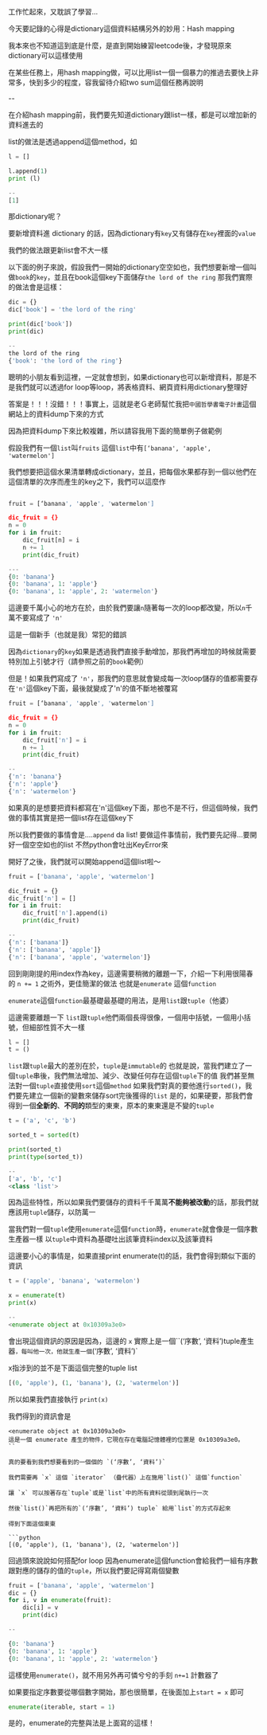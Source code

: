 工作忙起來，又耽誤了學習...

今天要記錄的心得是dictionary這個資料結構另外的妙用：Hash mapping

我本來也不知道這到底是什麼，是直到開始練習leetcode後，才發現原來dictionary可以這樣使用

在某些任務上，用hash mapping做，可以比用list一個一個暴力的推過去要快上非常多，快到多少的程度，容我留待介紹two sum這個任務再說明

--

在介紹hash mapping前，我們要先知道dictionary跟list一樣，都是可以增加新的資料進去的

list的做法是透過append這個method，如

```python
l = []

l.append(1)
print (l)

--
[1]

```

那dictionary呢？

要新增資料進 dictionary 的話，因為dictionary有`key`又有儲存在`key`裡面的`value`

我們的做法跟更新list會不大一樣

以下面的例子來說，假設我們一開始的dictionary空空如也，我們想要新增一個叫做`book`的`key`，並且在book這個key下面儲存`the lord of the ring`
那我們實際的做法會是這樣：

```python
dic = {}
dic['book'] = 'the lord of the ring'

print(dic['book'])
print(dic)

--
the lord of the ring
{'book': 'the lord of the ring'}
```

聰明的小朋友看到這裡，一定就會想到，如果dictionary也可以新增資料，那是不是我們就可以透過for loop等loop，將表格資料、網頁資料用dictionary整理好

答案是！！！沒錯！！！事實上，這就是老Ｇ老師幫忙我把`中國哲學書電子計畫`這個網站上的資料dump下來的方式

因為把資料dump下來比較複雜，所以請容我用下面的簡單例子做範例


假設我們有一個`list`叫`fruits`
這個`list`中有`[‘banana', 'apple', 'watermelon']`

我們想要把這個水果清單轉成dictionary，並且，把每個水果都存到一個以他們在這個清單的次序而產生的key之下，我們可以這麼作

```python

fruit = [‘banana', 'apple', 'watermelon']

dic_fruit = {}
n = 0
for i in fruit:
    dic_fruit[n] = i
    n += 1
    print(dic_fruit)

---
{0: 'banana'}
{0: 'banana', 1: 'apple'}
{0: 'banana', 1: 'apple', 2: 'watermelon'}

``` 

這邊要千萬小心的地方在於，由於我們要讓`n`隨著每一次的loop都改變，所以`n`千萬不要寫成了 `'n'`

這是一個新手（也就是我）常犯的錯誤

因為`dictionary`的`key`如果是透過我們直接手動增加，那我們再增加的時候就需要特別加上引號才行（請參照之前的`book`範例）

但是！如果我們寫成了 `'n'`，那我們的意思就會變成每一次loop儲存的值都需要存在`'n'`這個key下面，最後就變成了'n'的值不斷地被覆寫

```python
fruit = [‘banana', 'apple', 'watermelon']

dic_fruit = {}
n = 0
for i in fruit:
    dic_fruit['n'] = i
    n += 1
    print(dic_fruit)

--
{'n': 'banana'}
{'n': 'apple'}
{'n': 'watermelon'}

```

如果真的是想要把資料都寫在'n'這個key下面，那也不是不行，但這個時候，我們做的事情其實是把一個list存在這個key下

所以我們要做的事情會是....`append` da list!
要做這件事情前，我們要先記得...要開好一個空空如也的list
不然python會吐出KeyError來

開好了之後，我們就可以開始append這個list啦～

```python
fruit = ['banana', 'apple', 'watermelon']

dic_fruit = {}
dic_fruit['n'] = []
for i in fruit:
    dic_fruit['n'].append(i)
    print(dic_fruit)

--
{'n': ['banana']}
{'n': ['banana', 'apple']}
{'n': ['banana', 'apple', 'watermelon']}

```

回到剛剛提的用index作為key，這邊需要稍微的離題一下，介紹一下利用很陽春的 `n += 1` 之術外，更佳簡潔的做法
也就是`enumerate` 這個`function`


`enumerate`這個`function`最基礎最基礎的用法，是用`list`跟`tuple`（他婆）

這邊需要離題一下
`list`跟`tuple`他們兩個長得很像，一個用中括號，一個用小括號，但細部性質不大一樣
```python
l = []
t = ()
```

`list`跟`tuple`最大的差別在於，`tuple`是`immutable`的
也就是說，當我們建立了一個`tuple`串後，我們無法增加、減少、改變任何存在這個`tuple`下的值
我們甚至無法對一個`tuple`直接使用`sort`這個`method`
如果我們對真的要他進行`sorted()`，我們要先建立一個新的變數來儲存sort完後獲得的`list`
是的，如果硬要，那我們會得到一個**全新的**、**不同的**類型的東東，原本的東東還是不變的`tuple`

```python
t = ('a', 'c', 'b')

sorted_t = sorted(t)

print(sorted_t)
print(type(sorted_t))

--
['a', 'b', 'c']
<class 'list'>

```
因為這些特性，所以如果我們要儲存的資料千千萬萬**不能夠被改動**的話，那我們就應該用`tuple`儲存，以防萬一


當我們對一個`tuple`使用`enumerate`這個`function`時，`enumerate`就會像是一個序數生產器一樣
以`tuple`中資料為基礎吐出該筆資料index以及該筆資料

這邊要小心的事情是，如果直接print enumerate(t)的話，我們會得到類似下面的資訊

```python
t = ('apple', 'banana', 'watermelon')

x = enumerate(t)
print(x)

--
<enumerate object at 0x10309a3e0>

```
會出現這個資訊的原因是因為，這邊的 `x` 實際上是一個``(‘序數’, ‘資料’)tuple產生器`，每叫他一次，他就生產一個`(‘序數’, ‘資料’)` 

x指涉到的並不是下面這個完整的tuple list

```python
[(0, 'apple'), (1, 'banana'), (2, 'watermelon')]
```

所以如果我們直接執行 `print(x)`

我們得到的資訊會是

```
<enumerate object at 0x10309a3e0>
這是一個 enumerate 產生的物件，它現在存在電腦記憶體裡的位置是 0x10309a3e0。
``

真的要看到我們想要看到的一個個的 `(‘序數’, ‘資料’)` 

我們需要再 `x` 這個 `iterator` （疊代器）上在施用`list()` 這個`function`

讓 `x` 可以按著存在`tuple`或是`list`中的所有資料從頭到尾執行一次

然後`list()`再把所有的`(‘序數’, ‘資料’) tuple` 給用`list`的方式存起來

得到下面這個東東

```python
[(0, 'apple'), (1, 'banana'), (2, 'watermelon')]
```


回過頭來說說如何搭配for loop
因為enumerate這個function會給我們一組有序數跟對應的儲存的值的`tuple`，所以我們要記得寫兩個變數

```python
fruit = ['banana', 'apple', 'watermelon']
dic = {}
for i, v in enumerate(fruit):
    dic[i] = v
    print(dic)

--

{0: 'banana'}
{0: 'banana', 1: 'apple'}
{0: 'banana', 1: 'apple', 2: 'watermelon'}

```

這樣使用`enumerate()`，就不用另外再可憐兮兮的手刻 `n+=1` 計數器了

如果要指定序數要從哪個數字開始，那也很簡單，在後面加上`start = x` 即可


```python
enumerate(iterable, start = 1)
```

是的，enumerate的完整與法是上面寫的這樣！
